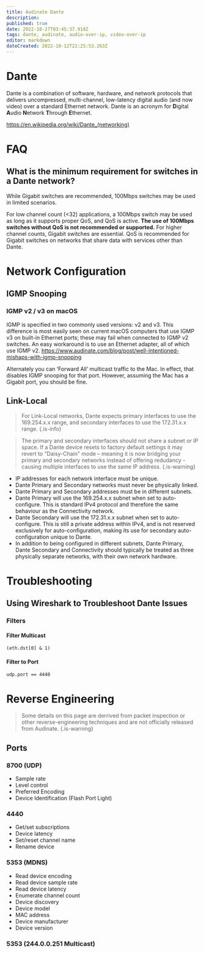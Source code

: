 ```yaml
---
title: Audinate Dante
description: 
published: true
date: 2022-10-27T03:45:37.918Z
tags: dante, audinate, audio-over-ip, video-over-ip
editor: markdown
dateCreated: 2022-10-12T22:25:53.263Z
---
```


# Dante

Dante is a combination of software, hardware, and network protocols that delivers uncompressed, multi-channel, low-latency digital audio (and now video) over a standard Ethernet network. Dante is an acronym for **D**igital **A**udio **N**etwork **T**hrough **E**thernet.

https://en.wikipedia.org/wiki/Dante_(networking)

# FAQ
## What is the minimum requirement for switches in a Dante network?

While Gigabit switches are recommended, 100Mbps switches may be used in limited scenarios.

For low channel count (<32) applications, a 100Mbps switch may be used as long as it supports proper QoS, and QoS is active. **The use of 100Mbps switches without QoS is not recommended or supported.**
For higher channel counts, Gigabit switches are essential. QoS is recommended for Gigabit switches on networks that share data with services other than Dante.

# Network Configuration

## IGMP Snooping
### IGMP v2 / v3 on macOS
IGMP is specified in two commonly used versions: v2 and v3. This difference is most easily seen on current macOS computers that use IGMP v3 on built-in Ethernet ports; these may fail when connected to IGMP v2 switches. An easy workaround is to use an Ethernet adapter, all of which use IGMP v2. https://www.audinate.com/blog/post/well-intentioned-mishaps-with-igmp-snooping

Alternately you can ‘Forward All’ multicast traffic to the Mac. In effect, that disables IGMP snooping for that port. However, assuming the Mac has a Gigabit port, you should be fine.

## Link-Local
> For Link-Local networks, Dante expects primary interfaces to use the 169.254.x.x range, and secondary interfaces to use the 172.31.x.x range.
{.is-info}

> The primary and secondary interfaces should not share a subnet or IP space. If a Dante device resets to factory default settings it may revert to "Daisy-Chain" mode – meaning it is now bridging your primary and secondary networks instead of offering redudancy - causing multiple interfaces to use the same IP address.
{.is-warning}

- IP addresses for each network interface must be unique.
- Dante Primary and Secondary networks must never be physically linked.
- Dante Primary and Secondary addresses must be in different subnets.
- Dante Primary will use the 169.254.x.x subnet when set to auto-configure. This is standard IPv4 protocol and therefore the same behaviour as the Connectivity network.
- Dante Secondary will use the 172.31.x.x subnet when set to auto-configure. This is still a private address within IPv4, and is not reserved exclusively for auto-configuration, making its use for secondary auto-configuration unique to Dante.
- In addition to being configured in different subnets, Dante Primary, Dante Secondary and Connectivity should typically be treated as three physically separate networks, with their own network hardware.

# Troubleshooting
## Using Wireshark to Troubleshoot Dante Issues
### Filters

#### Filter Multicast

`(eth.dst[0] & 1)`

#### Filter to Port

`udp.port == 4440`


# Reverse Engineering

> Some details on this page are derrived from packet inspection or other reverse-engineering techniques and are not officially released from Audinate.
{.is-warning}



## Ports

### 8700 (UDP)

- Sample rate
- Level control
- Preferred Encoding
- Device Identification (Flash Port Light)

### 4440

- Get/set subscriptions
- Device latency
- Set/reset channel name
- Rename device

### 5353 (MDNS)

- Read device encoding
- Read device sample rate
- Read device latency
- Enumerate channel count
- Device discovery
- Device model
- MAC address
- Device manufacturer
- Device version

### 5353 (244.0.0.251 Multicast)